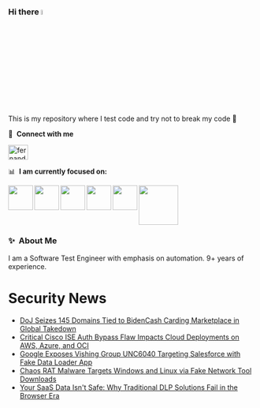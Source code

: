 ### Hi there <a href="https://www.gautamkrishnar.com/"><img src="https://media.giphy.com/media/hvRJCLFzcasrR4ia7z/giphy.gif" width="5%"></a>
This is my repository where I test code and try not to break my code :rofl:

🔗 &nbsp;**Connect with me**
<p align="left">
<a href="https://linkedin.com/in/fernandorlcruz" target="blank"><img align="center" src="https://raw.githubusercontent.com/rahuldkjain/github-profile-readme-generator/master/src/images/icons/Social/linked-in-alt.svg" alt="fernando cruz" height="30" width="40" /></a>
  
📊 &nbsp;**I am currently focused on:**

<img align="left" width='50' height='50' src="https://cdn.jsdelivr.net/gh/devicons/devicon/icons/python/python-original-wordmark.svg" />
<img align="left" width='50' height='50' src="https://cdn.jsdelivr.net/gh/devicons/devicon/icons/csharp/csharp-original.svg" />
<img align="left" width='50' height='50' src="https://cdn.jsdelivr.net/gh/devicons/devicon/icons/jenkins/jenkins-original.svg" />
<img align="left" width='50' height='50' src="https://specflow.org/wp-content/uploads/2021/05/SpecFlow-Icon.png" />
<img align="left" width='50' height='50' src="https://www.svgrepo.com/show/306098/githubactions.svg" />
<img width='80' height='80' src="https://cdn2.vectorstock.com/i/1000x1000/64/81/security-testing-concept-icon-safety-audit-key-vector-29166481.jpg" />
          
          
  
### ✨&nbsp; About Me

I am a Software Test Engineer with emphasis on automation. 9+ years of experience.

# Security News
<!-- BLOG-POST-LIST:START -->
- [DoJ Seizes 145 Domains Tied to BidenCash Carding Marketplace in Global Takedown](https://thehackernews.com/2025/06/doj-seizes-145-domains-tied-to.html)
- [Critical Cisco ISE Auth Bypass Flaw Impacts Cloud Deployments on AWS, Azure, and OCI](https://thehackernews.com/2025/06/critical-cisco-ise-auth-bypass-flaw.html)
- [Google Exposes Vishing Group UNC6040 Targeting Salesforce with Fake Data Loader App](https://thehackernews.com/2025/06/google-exposes-vishing-group-unc6040.html)
- [Chaos RAT Malware Targets Windows and Linux via Fake Network Tool Downloads](https://thehackernews.com/2025/06/chaos-rat-malware-targets-windows-and.html)
- [Your SaaS Data Isn&#39;t Safe: Why Traditional DLP Solutions Fail in the Browser Era](https://thehackernews.com/2025/06/your-saas-data-isnt-safe-why.html)
<!-- BLOG-POST-LIST:END -->

